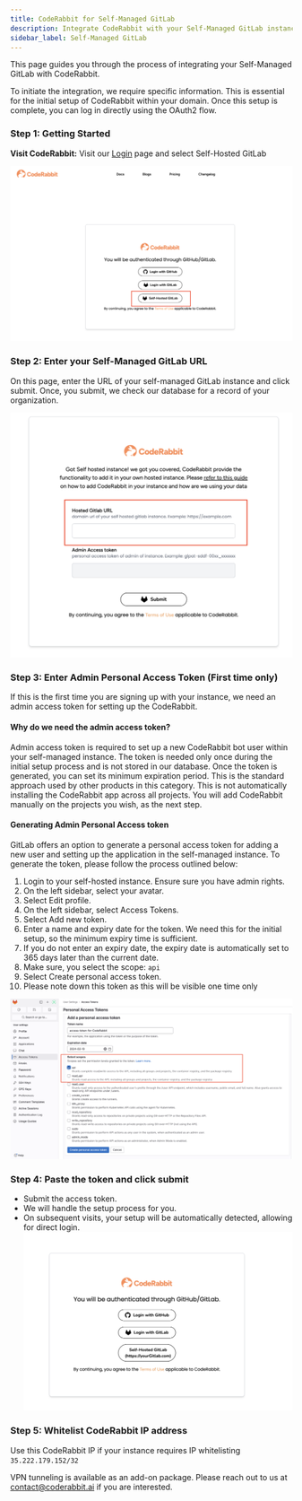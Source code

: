```yaml
---
title: CodeRabbit for Self-Managed GitLab
description: Integrate CodeRabbit with your Self-Managed GitLab instance.
sidebar_label: Self-Managed GitLab
---
```


This page guides you through the process of integrating your Self-Managed GitLab
with CodeRabbit.

To initiate the integration, we require specific information. This is essential
for the initial setup of CodeRabbit within your domain. Once this setup is
complete, you can log in directly using the OAuth2 flow.

### **Step 1: Getting Started**

**Visit CodeRabbit:** Visit our [Login](https://coderabbit.ai/login) page and
select Self-Hosted GitLab

![login-page](./images/login-page.png)

### Step 2: Enter your Self-Managed GitLab URL

On this page, enter the URL of your self-managed GitLab instance and click
submit. Once, you submit, we check our database for a record of your
organization.

![Untitled](./images/enter-url.png)

### **Step 3: Enter Admin Personal Access Token (First time only)**

If this is the first time you are signing up with your instance, we need an
admin access token for setting up the CodeRabbit.


#### **Why do we need the admin access token?**

Admin access token is required to set up a new CodeRabbit bot user within your self-managed instance. 
The token is needed only once during the initial setup process and is not stored in our database. Once the token is generated, you can set its minimum expiration period. This is the standard approach used by other products in this category. 
This is not automatically installing the CodeRabbit app across all projects. You will add CodeRabbit manually on the projects you wish, as the next step.

#### **Generating Admin Personal Access token**

GitLab offers an option to generate a personal access token for adding a new
user and setting up the application in the self-managed instance. To generate
the token, please follow the process outlined below:

1. Login to your self-hosted instance. Ensure sure you have admin rights.
2. On the left sidebar, select your avatar.
3. Select Edit profile.
4. On the left sidebar, select Access Tokens.
5. Select Add new token.
6. Enter a name and expiry date for the token. We need this for the initial
   setup, so the minimum expiry time is sufficient.
7. If you do not enter an expiry date, the expiry date is automatically set to
   365 days later than the current date.
8. Make sure, you select the scope: `api`
9. Select Create personal access token.
10. Please note down this token as this will be visible one time only

![Untitled](./images/admin-access-token.png)

### **Step 4: Paste the token and click submit**

- Submit the access token.
- We will handle the setup process for you.
- On subsequent visits, your setup will be automatically detected, allowing for
  direct login. ![Untitled](./images/self-hosted-page.png)

### **Step 5: Whitelist CodeRabbit IP address**

Use this CodeRabbit IP if your instance requires IP whitelisting
`35.222.179.152/32`

VPN tunneling is available as an add-on package. Please reach out to us at
[contact@coderabbit.ai](mailto:contact@coderabbit.ai) if you are interested.
